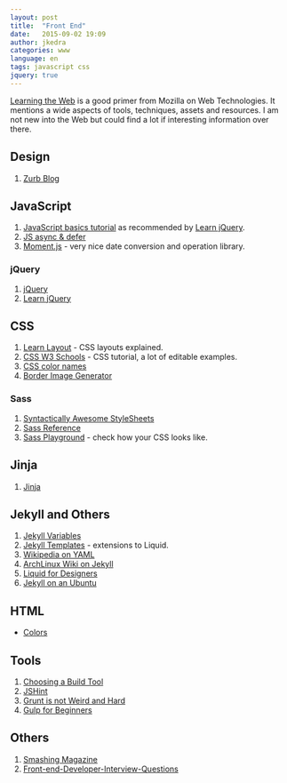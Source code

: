 ```yaml
---
layout: post
title:  "Front End"
date:   2015-09-02 19:09
author: jkedra
categories: www
language: en
tags: javascript css
jquery: true
---
```


[Learning the Web][ltw] is a good primer from Mozilla on Web Technologies.
It mentions a wide aspects of tools, techniques, assets and resources.
I am not new into the Web but could find a lot if interesting information
over there.

## Design
1. [Zurb Blog](http://zurb.com/blog)

## JavaScript

1. [JavaScript basics tutorial](js-basics) as recommended by [Learn jQuery][jql].
2. [JS async & defer](http://davidwalsh.name/html5-async)
3. [Moment.js](http://momentjs.com) - very nice date conversion and operation
   library.

### jQuery
1. [jQuery]
2. [Learn jQuery][jql]

## CSS
1. [Learn Layout](http://learnlayout.com/) - CSS layouts explained.
2. [CSS W3 Schools][csslrn1] - CSS tutorial, a lot of editable examples.
3. [CSS color names][csscol1]
4. [Border Image Generator](http://border-image.com)

### Sass
1. [Syntactically Awesome StyleSheets][Sass]
2. [Sass Reference][sassref]
3. [Sass Playground](saasmeister.com) - check how your CSS looks like.


## Jinja
1. [Jinja]

## Jekyll and Others
1. [Jekyll Variables](http://jekyllrb.com/docs/variables/)
2. [Jekyll Templates](https://jekyllrb.com/docs/templates/) -
   extensions to Liquid.
3. [Wikipedia on YAML](https://en.wikipedia.org/wiki/YAML)
4. [ArchLinux Wiki on Jekyll](https://wiki.archlinux.org/index.php/Jekyll)
5. [Liquid for Designers](https://github.com/Shopify/liquid/wiki/Liquid-for-Designers)
6. [Jekyll on an Ubuntu](https://www.digitalocean.com/community/tutorials/how-to-get-started-with-jekyll-on-an-ubuntu-vps)

## HTML
* [Colors](http://www.w3schools.com/html/html_colornames.asp)

## Tools
1. [Choosing a Build Tool](http://zellwk.com/blog/choosing-a-build-tool/)
2. [JSHint](http://jshint.com/)
3. [Grunt is not Weird and Hard](https://24ways.org/2013/grunt-is-not-weird-and-hard/)
4. [Gulp for Beginners](https://css-tricks.com/gulp-for-beginners/)

## Others
1. [Smashing Magazine](http://www.smashingmagazine.com/)
2. [Front-end-Developer-Interview-Questions][interview]

[csslrn1]:     http://www.w3schools.com/css/
[cssref1]:     http://www.w3schools.com/cssref/
[csscol1]:     http://www.w3schools.com/cssref/css_colornames.asp
[ltw]:         https://developer.mozilla.org/en-US/Learn
[js-basics]:   https://developer.mozilla.org/en-US/Learn/Getting_started_with_the_web/JavaScript_basics
[jquery]:      https://jquery.com/
[jql]:         http://learn.jquery.com/
[jinja]:       http://jinja.pocoo.org/
[jekyll]:      http://jekyllrb.com
[jekyll-gh]:   https://github.com/jekyll/jekyll
[jekyll-help]: https://github.com/jekyll/jekyll-help
[liquid]:      http://liquidmarkup.org/
[textile]:     http://redcloth.org/textile
[md]:          http://daringfireball.net/projects/markdown/
[sass]:        http://sass-lang.com/guide
[sassref]:     http://sass-lang.com/documentation/file.SASS_REFERENCE.html
[interview]:	https://github.com/h5bp/Front-end-Developer-Interview-Questions
